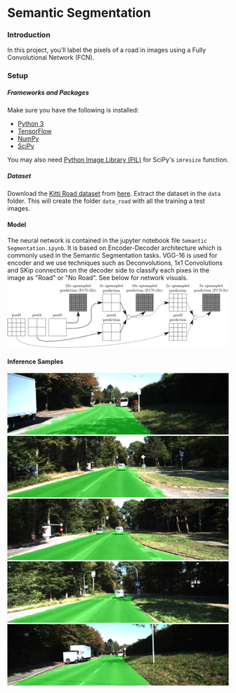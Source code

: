# Semantic Segmentation
### Introduction
In this project, you'll label the pixels of a road in images using a Fully Convolutional Network (FCN).

### Setup
##### Frameworks and Packages
Make sure you have the following is installed:
 - [Python 3](https://www.python.org/)
 - [TensorFlow](https://www.tensorflow.org/)
 - [NumPy](http://www.numpy.org/)
 - [SciPy](https://www.scipy.org/)

You may also need [Python Image Library (PIL)](https://pillow.readthedocs.io/) for SciPy's `imresize` function.

##### Dataset
Download the [Kitti Road dataset](http://www.cvlibs.net/datasets/kitti/eval_road.php) from [here](http://www.cvlibs.net/download.php?file=data_road.zip).  Extract the dataset in the `data` folder.  This will create the folder `data_road` with all the training a test images.

#### Model
The neural network is contained in the jupyter notebook file `Semantic Segmentation.ipynb`. It is based on Encoder-Decoder architecture which is commonly used in the Semantic Segmentation tasks. VGG-16 is used for encoder and we use techniques such as Deconvolutions, 1x1 Convolutions and SKip connection on the decoder side to classify each pixes in the image as "Road" or "No Road". See below for network visuals. 
![Semantic-Segmentation-Model](https://github.com/abhisheksreesaila/CarND-Semantic-Segmentation/raw/master/FCN-8%20Network.png)

#### Inference Samples
![sample1.png](https://github.com/abhisheksreesaila/CarND-Semantic-Segmentation/raw/master/sample1.png)
![sample2.png](https://github.com/abhisheksreesaila/CarND-Semantic-Segmentation/raw/master/sample2.png)
![sample3.png](https://github.com/abhisheksreesaila/CarND-Semantic-Segmentation/raw/master/sample3.png)
![sample4.png](https://github.com/abhisheksreesaila/CarND-Semantic-Segmentation/raw/master/sample4.png)
![sample5.png](https://github.com/abhisheksreesaila/CarND-Semantic-Segmentation/raw/master/sample5.png)


